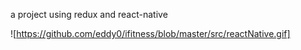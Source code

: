 a project using redux and react-native

![https://github.com/eddy0/ifitness/blob/master/src/reactNative.gif]
